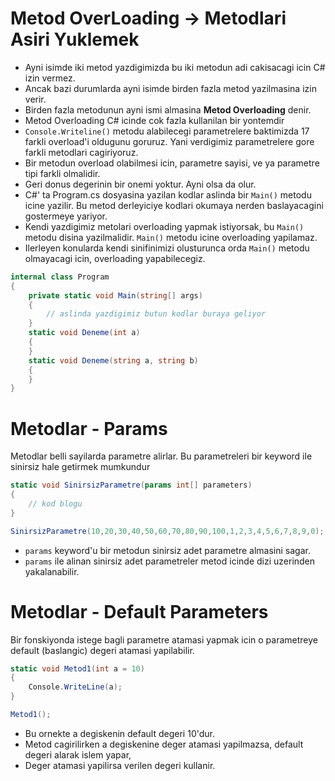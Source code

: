 
# Metod OverLoading -> Metodlari Asiri Yuklemek
* Ayni isimde iki metod yazdigimizda bu iki metodun adi cakisacagi icin C# izin vermez. 
* Ancak bazi durumlarda ayni isimde birden fazla metod yazilmasina izin verir. 
* Birden fazla metodunun ayni ismi almasina **Metod Overloading** denir.
* Metod Overloading C# icinde cok fazla kullanilan bir yontemdir
* `Console.Writeline()` metodu alabilecegi parametrelere baktimizda 17 farkli overload'i oldugunu goruruz. Yani verdigimiz parametrelere gore farkli metodlari cagiriyoruz. 
* Bir metodun overload olabilmesi icin, parametre sayisi, ve ya parametre tipi farkli olmalidir.
* Geri donus degerinin bir onemi yoktur. Ayni olsa da olur.
* C#' ta Program.cs dosyasina yazilan kodlar aslinda bir `Main()` metodu icine yazilir. Bu metod derleyiciye kodlari okumaya nerden baslayacagini gostermeye yariyor. 
* Kendi yazdigimiz metolari overloading yapmak istiyorsak, bu `Main()` metodu disina yazilmalidir. `Main()` metodu icine overloading yapilamaz. 
* Ilerleyen konularda kendi sinifinimizi olusturunca orda `Main()` metodu olmayacagi icin, overloading yapabilecegiz. 
```C#
internal class Program
{
    private static void Main(string[] args)
    {
        // aslinda yazdigimiz butun kodlar buraya geliyor
    }
    static void Deneme(int a)
    {
    }
    static void Deneme(string a, string b)
    {
    }
}
``` 

# Metodlar - Params
Metodlar belli sayilarda parametre alirlar. Bu parametreleri bir keyword ile sinirsiz hale getirmek mumkundur
```C#
static void SinirsizParametre(params int[] parameters)
{
    // kod blogu
}

SinirsizParametre(10,20,30,40,50,60,70,80,90,100,1,2,3,4,5,6,7,8,9,0);
```
* `params` keyword'u bir metodun sinirsiz adet parametre almasini sagar. 
* `params` ile alinan sinirsiz adet parametreler metod icinde dizi uzerinden yakalanabilir.

# Metodlar - Default Parameters
Bir fonskiyonda istege bagli parametre atamasi yapmak icin o parametreye default (baslangic) degeri atamasi yapilabilir.

```C#
static void Metod1(int a = 10)
{
    Console.WriteLine(a);
}

Metod1();

```
* Bu ornekte a degiskenin default degeri 10'dur.
* Metod cagirilirken a degiskenine deger atamasi yapilmazsa, default degeri alarak islem yapar,
* Deger atamasi yapilirsa verilen degeri kullanir.
